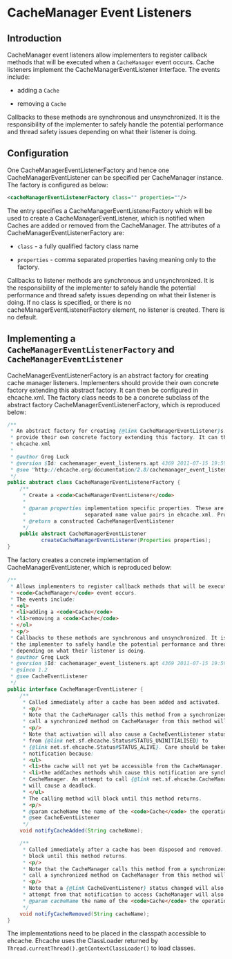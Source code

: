 ---
---
# CacheManager Event Listeners


 


## Introduction

CacheManager event listeners allow implementers to register callback
methods that will be executed when a `CacheManager` event occurs. Cache listeners
implement the CacheManagerEventListener interface.
The events include:

* adding a `Cache`

* removing a `Cache`

Callbacks to these methods are synchronous and unsynchronized. It is
the responsibility of the implementer to safely handle the potential
performance and thread safety issues depending on what their listener
is doing.


## Configuration

One CacheManagerEventListenerFactory and hence one CacheManagerEventListener can be specified per CacheManager instance.
The factory is configured as below:

~~~ xml
<cacheManagerEventListenerFactory class="" properties=""/>
~~~

The entry specifies a CacheManagerEventListenerFactory which will be used to
create a CacheManagerEventListener, which is notified when Caches are
added or removed from the CacheManager.
The attributes of a CacheManagerEventListenerFactory are:

* `class` - a fully qualified factory class name

* `properties` - comma separated properties having meaning only to the factory.

Callbacks to listener methods are synchronous and unsynchronized. It is
the responsibility of the implementer to safely handle the potential
performance and thread safety issues depending on what their listener
is doing.
If no class is specified, or there is no cacheManagerEventListenerFactory element, no listener is created. There
is no default.

## Implementing a `CacheManagerEventListenerFactory` and `CacheManagerEventListener`

CacheManagerEventListenerFactory is an abstract factory for creating
cache manager listeners. Implementers should provide their own concrete
factory extending this abstract factory. It can then be configured in
ehcache.xml.
The factory class needs to be a concrete subclass of the abstract
factory CacheManagerEventListenerFactory, which is reproduced below:

~~~ java
/**
 * An abstract factory for creating {@link CacheManagerEventListener}s. Implementers should
 * provide their own concrete factory extending this factory. It can then be configured in
 * ehcache.xml
 *
 * @author Greg Luck
 * @version $Id: cachemanager_event_listeners.apt 4369 2011-07-15 19:59:14Z ilevy $
 * @see "http://ehcache.org/documentation/2.8/cachemanager_event_listeners.html"
 */
public abstract class CacheManagerEventListenerFactory {
    /**
     * Create a <code>CacheManagerEventListener</code>
     *
     * @param properties implementation specific properties. These are configured as comma
     *                   separated name value pairs in ehcache.xml. Properties may be null
     * @return a constructed CacheManagerEventListener
     */
    public abstract CacheManagerEventListener
           createCacheManagerEventListener(Properties properties);
}
~~~

The factory creates a concrete implementation of CacheManagerEventListener, which is reproduced below:

~~~ java
/**
 * Allows implementers to register callback methods that will be executed when a
 * <code>CacheManager</code> event occurs.
 * The events include:
 * <ol>
 * <li>adding a <code>Cache</code>
 * <li>removing a <code>Cache</code>
 * </ol>
 * <p/>
 * Callbacks to these methods are synchronous and unsynchronized. It is the responsibility of
 * the implementer to safely handle the potential performance and thread safety issues
 * depending on what their listener is doing.
 * @author Greg Luck
 * @version $Id: cachemanager_event_listeners.apt 4369 2011-07-15 19:59:14Z ilevy $
 * @since 1.2
 * @see CacheEventListener
 */
public interface CacheManagerEventListener {
    /**
     * Called immediately after a cache has been added and activated.
     * <p/>
     * Note that the CacheManager calls this method from a synchronized method. Any attempt to
     * call a synchronized method on CacheManager from this method will cause a deadlock.
     * <p/>
     * Note that activation will also cause a CacheEventListener status change notification
     * from {@link net.sf.ehcache.Status#STATUS_UNINITIALISED} to
     * {@link net.sf.ehcache.Status#STATUS_ALIVE}. Care should be taken on processing that
     * notification because:
     * <ul>
     * <li>the cache will not yet be accessible from the CacheManager.
     * <li>the addCaches methods whih cause this notification are synchronized on the
     * CacheManager. An attempt to call {@link net.sf.ehcache.CacheManager#getCache(String)"/>
     * will cause a deadlock.
     * </ul>
     * The calling method will block until this method returns.
     * <p/>
     * @param cacheName the name of the <code>Cache</code> the operation relates to
     * @see CacheEventListener
     */
    void notifyCacheAdded(String cacheName);

    /**
     * Called immediately after a cache has been disposed and removed. The calling method will
     * block until this method returns.
     * <p/>
     * Note that the CacheManager calls this method from a synchronized method. Any attempt to
     * call a synchronized method on CacheManager from this method will cause a deadlock.
     * <p/>
     * Note that a {@link CacheEventListener} status changed will also be triggered. Any
     * attempt from that notification to access CacheManager will also result in a deadlock.
     * @param cacheName the name of the <code>Cache</code> the operation relates to
     */
    void notifyCacheRemoved(String cacheName);
}
~~~


The implementations need to be placed in the classpath accessible to
ehcache. Ehcache uses the ClassLoader returned by `Thread.currentThread().getContextClassLoader()`
to load classes.
